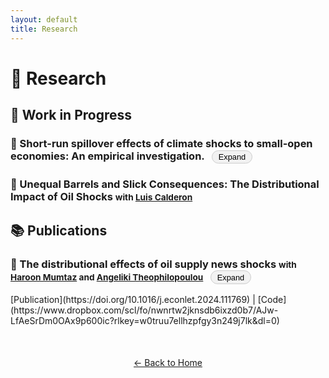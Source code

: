 ```yaml
---
layout: default
title: Research
---
```


# 🔬 Research

## 📑 Work in Progress

### 🔹 Short-run spillover effects of climate shocks to small-open economies: An empirical investigation. <button type="button" class="expand-btn" onclick="toggleAbstract(this)">Expand</button>
<div class="abstract" hidden>
  <p>
    This study extends recent work in the climate literature by examining how climate shocks—
    specifically temperature and precipitation anomalies—spill over across borders, influencing
    inflation and real economic variables. Using high-resolution gridded climate data, I construct
    sector-sensitive climate shock measures and embed them in a large two-country VAR framework
    for Italy and Malta. The analysis shows that climate shocks in Italy can generate inflationary
    pressures in Malta, particularly through processed food prices, services, and producer prices
    in food manufacturing. Droughts generate effects similar to summer temperature shocks, suggesting
    a shared economic impact pattern across the two countries considered. Importantly, once the
    shock "crosses borders", it may materialise in different inflation components in Malta,
    reflecting country-specific transmission channels. These findings underscore the importance of
    cross-border climate vulnerability, especially for small open economies that are closely integrated
    with larger trading partners.
  </p>
</div>

### 🔹 Unequal Barrels and Slick Consequences: The Distributional Impact of Oil Shocks <small> with [Luis Calderon](https://luiscald.github.io)</small>

## 📚 Publications

### 🔹 The distributional effects of oil supply news shocks <small> with [Haroon Mumtaz](https://sites.google.com/site/hmumtaz77/) and [Angeliki Theophilopoulou](https://sites.google.com/view/angelikitheophilopoulou/home)</small> <button type="button" class="expand-btn" onclick="toggleAbstract(this)">Expand</button>
<div class="abstract" hidden>
  <p>
    This paper uses high-frequency data on the distribution of US income to investigate the heterogeneous
    effects of oil supply news shocks. Using a FAVAR with an external instrument, we show that these
    shocks have large negative effects on the left and right tail of the distribution. For low-income
    individuals, the effect is driven by a decline in wages and proprietors’ income, while a fall in
    corporate profits and interest income drives the effect for affluent individuals.  
    Keywords: Oil shock, Income inequality, FAVAR, External instrument identification
  </p>
</div>  
[Publication](https://doi.org/10.1016/j.econlet.2024.111769) | [Code](https://www.dropbox.com/scl/fo/nwnrtw2jknsdb6ixzd0b7/AJw-LfAeSrDm0OAx9p600ic?rlkey=w0truu7ellhzpfgy3n249j7lk&dl=0)

<div style="text-align: center; margin-top: 50px;">
  <a href="index.html">← Back to Home</a>
</div>

<style>
  .expand-btn {
    margin-left: 0.5rem;
    padding: 0.15rem 0.6rem;
    font-size: 0.8rem;
    border-radius: 999px;
    border: 1px solid #ccc;
    background: #f2f2f2;
    cursor: pointer;
    vertical-align: middle;
    transition: background 0.2s, border-color 0.2s;
  }
  .expand-btn:hover {
    background: #e6e6e6;
    border-color: #aaa;
  }
  .expand-btn:focus {
    outline: none;
    border-color: #666;
  }
  .abstract {
    margin-top: 0.4rem;
    padding-left: 0.8rem;
  }
</style>

<script>
  function toggleAbstract(button) {
    const abstract = button.nextElementSibling;
    if (!abstract) return;
    const isHidden = abstract.hasAttribute("hidden");
    if (isHidden) {
      abstract.removeAttribute("hidden");
      button.textContent = "Collapse";
    } else {
      abstract.setAttribute("hidden", "");
      button.textContent = "Expand";
    }
  }
</script>



